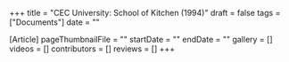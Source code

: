 +++
title = "CEC University: School of Kitchen (1994)"
draft = false
tags = ["Documents"]
date = ""

[Article]
pageThumbnailFile = ""
startDate = ""
endDate = ""
gallery = []
videos = []
contributors = []
reviews = []
+++